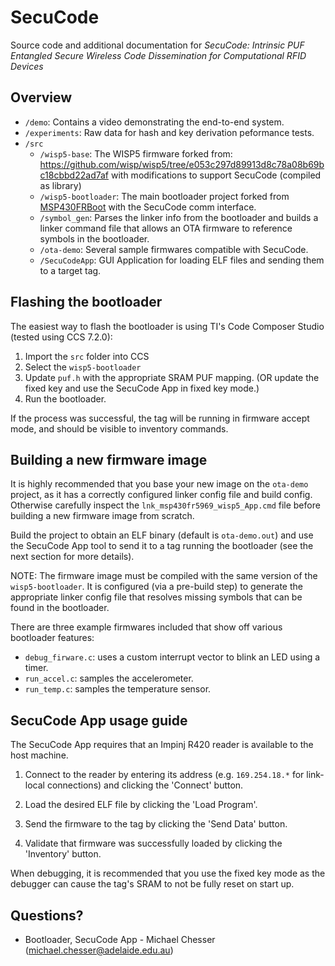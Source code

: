 # SecuCode

Source code and additional documentation for *SecuCode: Intrinsic PUF Entangled Secure Wireless Code Dissemination for Computational RFID Devices*

## Overview

* `/demo`: Contains a video demonstrating the end-to-end system.
* `/experiments`: Raw data for hash and key derivation peformance tests.
* `/src`
    - `/wisp5-base`: The WISP5 firmware forked from: https://github.com/wisp/wisp5/tree/e053c297d89913d8c78a08b69bc18cbbd22ad7af with modifications to support SecuCode (compiled as library)
    - `/wisp5-bootloader`: The main bootloader project forked from [MSP430FRBoot](http://www.ti.com/tool/mspbsl) with the SecuCode comm interface.
    - `/symbol_gen`: Parses the linker info from the bootloader and builds a linker command file that allows an OTA firmware to reference symbols in the bootloader.
    - `/ota-demo`: Several sample firmwares compatible with SecuCode.
    - `/SecuCodeApp`: GUI Application for loading ELF files and sending them to a target tag.

## Flashing the bootloader

The easiest way to flash the bootloader is using TI's Code Composer Studio (tested using CCS 7.2.0):

1. Import the `src` folder into CCS
2. Select the `wisp5-bootloader`
3. Update `puf.h` with the appropriate SRAM PUF mapping. (OR update the fixed key and use the SecuCode App in fixed key mode.)
4. Run the bootloader.

If the process was successful, the tag will be running in firmware accept mode, and should be visible to inventory commands.

## Building a new firmware image

It is highly recommended that you base your new image on the `ota-demo` project, as it has a correctly configured linker config file and build config. Otherwise carefully inspect the `lnk_msp430fr5969_wisp5_App.cmd` file before building a new firmware image from scratch.

Build the project to obtain an ELF binary (default is `ota-demo.out`) and use the SecuCode App tool to send it to a tag running the bootloader (see the next section for more details).

NOTE: The firmware image must be compiled with the same version of the `wisp5-bootloader`. It is configured (via a pre-build step) to generate the appropriate linker config file that resolves missing symbols that can be found in the bootloader.

There are three example firmwares included that show off various bootloader features:

* `debug_firware.c`: uses a custom interrupt vector to blink an LED using a timer.
* `run_accel.c`: samples the accelerometer.
* `run_temp.c`: samples the temperature sensor.

## SecuCode App usage guide

The SecuCode App requires that an Impinj R420 reader is available to the host machine.

1. Connect to the reader by entering its address (e.g. `169.254.18.*` for link-local connections) and clicking the 'Connect' button.

2. Load the desired ELF file by clicking the 'Load Program'.

3. Send the firmware to the tag by clicking the 'Send Data' button.

4. Validate that firmware was successfully loaded by clicking the 'Inventory' button.

When debugging, it is recommended that you use the fixed key mode as the debugger can cause the tag's SRAM to not be fully reset on start up.

## Questions?

* Bootloader, SecuCode App - Michael Chesser (michael.chesser@adelaide.edu.au)
